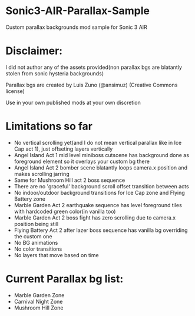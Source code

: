 # Sonic3-AIR-Parallax-Sample
Custom parallax backgrounds mod sample for Sonic 3 AIR

# Disclaimer: 
I did not author any of the assets provided(non parallax bgs are blatantly stolen from sonic hysteria backgrounds)

Parallax bgs are created by Luis Zuno (@ansimuz) (Creative Commons license)

Use in your own published mods at your own discretion

# Limitations so far
- No vertical scrolling yet(and I do not mean vertical parallax like in Ice Cap act 1), just offseting layers vertically
- Angel Island Act 1 mid level miniboss cutscene has background done as foreground element so it overlays your custom bg there
- Angel Island Act 2 bomber scene blatantly loops camera.x position and makes scrolling jarring
- Same for Mushroom Hill act 2 boss sequence
- There are no 'graceful' background scroll offset transition between acts
- No indoor/outdoor background transitions for Ice Cap zone and Flying Battery zone
- Marble Garden Act 2 earthquake sequence has level foreground tiles with hardcoded green color(in vanilla too)
- Marble Garden Act 2 boss fight has zero scrolling due to camera.x position being still
- Flying Battery Act 2 after lazer boss sequence has vanilla bg overriding the custom one
- No BG animations
- No color transitions
- No layers that move based on time

# Current Parallax bg list:
- Marble Garden Zone
- Carnival Night Zone
- Mushroom Hill Zone
